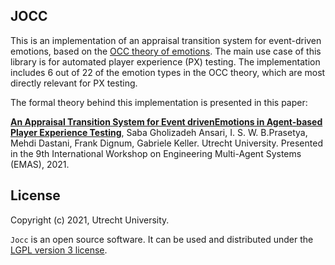 ## JOCC

This is an implementation of an appraisal transition system for event-driven emotions, based on the [OCC theory of emotions](https://doi-org.proxy.library.uu.nl/10.1017/CBO9780511571299). The main use case of this library is for automated player experience (PX) testing. The implementation includes 6 out of 22 of the emotion types in the OCC theory, which are most directly relevant for PX testing.

The formal theory behind this implementation is presented in this paper:

[__An Appraisal Transition System for Event drivenEmotions in Agent-based Player Experience Testing__](https://arxiv.org/abs/2105.05589),
   Saba Gholizadeh Ansari,
   I. S. W. B.Prasetya,
   Mehdi Dastani,
   Frank Dignum,
   Gabriele Keller. Utrecht University.
   Presented in the 9th International Workshop on Engineering Multi-Agent Systems (EMAS), 2021.



## License

Copyright (c) 2021, Utrecht University.

`Jocc` is an open source software. It can be used and distributed under the [LGPL version 3 license](./lgpl-3.0.md).
